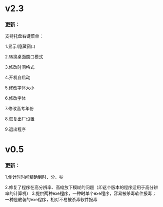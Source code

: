 # v2.3
### 更新：

支持托盘右键菜单：

1.显示/隐藏窗口

2.转换桌面窗口模式

3.修改时间格式

4.开机自启动

5.修改字体大小

6.修改字体

7.修改高考年份

8.恢复出厂设置

9.退出程序

# v0.5
### 更新：

1.倒计时时间精确到时、分、秒


2.修复了程序在高分辨率、高缩放下模糊的问题（即这个版本的程序适用于高分辨率的计算机）
3.提供两种exe程序，一种时单个exe程序，容易被杀毒软件报毒；一种是散装的exe程序，相对不易被杀毒软件报毒
